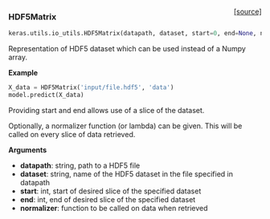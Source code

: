 <span style="float:right;">[[source]](https://github.com/fchollet/keras/blob/master/keras/utils/io_utils.py#L8)</span>
### HDF5Matrix

```python
keras.utils.io_utils.HDF5Matrix(datapath, dataset, start=0, end=None, normalizer=None)
```

Representation of HDF5 dataset which can be used instead of a
Numpy array.

__Example__


```python
X_data = HDF5Matrix('input/file.hdf5', 'data')
model.predict(X_data)
```

Providing start and end allows use of a slice of the dataset.

Optionally, a normalizer function (or lambda) can be given. This will
be called on every slice of data retrieved.

__Arguments__

- __datapath__: string, path to a HDF5 file
- __dataset__: string, name of the HDF5 dataset in the file specified
	in datapath
- __start__: int, start of desired slice of the specified dataset
- __end__: int, end of desired slice of the specified dataset
- __normalizer__: function to be called on data when retrieved

